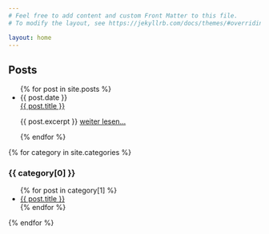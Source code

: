 ```yaml
---
# Feel free to add content and custom Front Matter to this file.
# To modify the layout, see https://jekyllrb.com/docs/themes/#overriding-theme-defaults

layout: home
---
```


<h2>Posts</h2>
<ul class='post-list'>
  {% for post in site.posts %}
    <li class='post-link'>
      <span class='post-meta'>{{ post.date }}</span><br>
      <a href="{{ site.url }}{{ post.url }}">{{ post.title }}</a>
      <p style='font-size=10pt'>{{ post.excerpt }}
        <a href="{{ site.url }}{{ post.url }}">weiter lesen...</a></p>
    </li>
  {% endfor %}
</ul>
  
  {% for category in site.categories %}
  <h3>{{ category[0] }}</h3>
  <ul class='post-list'>
    {% for post in category[1] %}
      <li class='post-link'><a href="{{ site.url }}{{ post.url }}">{{ post.title }}</a></li>
    {% endfor %}
  </ul>
{% endfor %}

